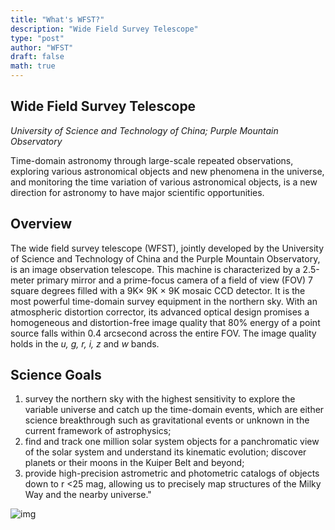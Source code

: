 ```yaml
---
title: "What's WFST?"
description: "Wide Field Survey Telescope"
type: "post"
author: "WFST"
draft: false
math: true
---
```


## Wide Field Survey Telescope
*University of Science and Technology of China; Purple Mountain Observatory*

Time-domain astronomy through large-scale repeated observations, exploring various astronomical objects and new phenomena in the
universe, and monitoring the time variation of various astronomical objects, is a new direction for astronomy to have major
scientific opportunities.
## Overview
The wide field survey telescope (WFST), jointly developed by the University of Science and Technology of China and the Purple
Mountain Observatory, is an image observation telescope. This machine is characterized by a 2.5-meter primary mirror and a
prime-focus camera of a field of view (FOV) 7 square degrees filled with a 9K× 9K × 9K mosaic CCD detector. It is the most powerful
time-domain survey equipment in the northern sky. With an atmospheric distortion corrector, its advanced optical design promises a
homogeneous and distortion-free image quality that 80% energy of a point source falls within 0.4 arcsecond across the entire FOV. The
image quality holds in the *u, g, r, i, z* and *w* bands.
## Science Goals
1. survey the northern sky with the highest sensitivity to explore the variable universe and catch up the time-domain events, which
are either science breakthrough such as gravitational events or unknown in the current framework of astrophysics; 
2. find and track one million solar system objects for a panchromatic view of the solar system and understand its kinematic
evolution; discover planets or their moons in the Kuiper Belt and beyond; 
3. provide high-precision astrometric and photometric catalogs of objects down to r <25 mag, allowing us to precisely map structures
of the Milky Way and the nearby universe."

![img](/images/whatisWFST.jpg)